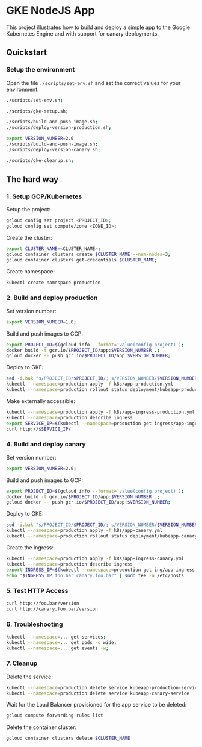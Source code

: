 # GKE NodeJS App

This project illustrates how to build and deploy a simple app to the Google Kubernetes Engine and with support for canary deployments.


## Quickstart

### Setup the environment

Open the file `./scripts/set-env.sh` and set the correct values for your environment.

```sh
./scripts/set-env.sh;
```

```sh
./scripts/gke-setup.sh;
```

```sh
./scripts/build-and-push-image.sh;
./scripts/deploy-version-production.sh;
```

```sh
export VERSION_NUMBER=2.0
./scripts/build-and-push-image.sh;
./scripts/deploy-version-canary.sh;
```

```sh
./scripts/gke-cleanup.sh;
```

## The hard way

### 1. Setup GCP/Kubernetes

Setup the project:

```sh
gcloud config set project <PROJECT_ID>;
gcloud config set compute/zone <ZONE_ID>;
```

Create the cluster:

```sh
export CLUSTER_NAME=<CLUSTER_NAME>;
gcloud container clusters create $CLUSTER_NAME --num-nodes=3;
gcloud container clusters get-credentials $CLUSTER_NAME;
```

Create namespace:
```sh
kubectl create namespace production
```

### 2. Build and deploy production

Set version number:

```sh
export VERSION_NUMBER=1.0;
```

Build and push images to GCP:

```sh
export PROJECT_ID=$(gcloud info --format='value(config.project)');
docker build -t gcr.io/$PROJECT_ID/app:$VERSION_NUMBER .;
gcloud docker -- push gcr.io/$PROJECT_ID/app:$VERSION_NUMBER;
```

Deploy to GKE:

```sh
sed -i.bak "s/PROJECT_ID/$PROJECT_ID/; s/VERSION_NUMBER/$VERSION_NUMBER/;" k8s/app-production.yml;
kubectl --namespace=production apply -f k8s/app-production.yml
kubectl --namespace=production rollout status deployment/kubeapp-production
```

Make externally accessible:

```sh
kubectl --namespace=production apply -f k8s/app-ingress-production.yml
kubectl --namespace=production describe ingress
export SERVICE_IP=$(kubectl --namespace=production get ingress/app-ingress --output=json | jq -r '.status.loadBalancer.ingress[0].ip')
curl http://$SERVICE_IP/
```

### 4. Build and deploy canary

Set version number:

```sh
export VERSION_NUMBER=2.0;
```

Build and push images to GCP:

```sh
export PROJECT_ID=$(gcloud info --format='value(config.project)');
docker build -t gcr.io/$PROJECT_ID/app:$VERSION_NUMBER .;
gcloud docker -- push gcr.io/$PROJECT_ID/app:$VERSION_NUMBER;
```

Deploy to GKE:

```sh
sed -i.bak "s/PROJECT_ID/$PROJECT_ID/; s/VERSION_NUMBER/$VERSION_NUMBER/;" k8s/app-canary.yml;
kubectl --namespace=production apply -f k8s/app-canary.yml
kubectl --namespace=production rollout status deployment/kubeapp-canary
```

Create the ingress:

```sh
kubectl --namespace=production apply -f k8s/app-ingress-canary.yml
kubectl --namespace=production describe ingress
export INGRESS_IP=$(kubectl --namespace=production get ing/app-ingress --output=json | jq -r '.status.loadBalancer.ingress[0].ip')
echo "$INGRESS_IP foo.bar canary.foo.bar" | sudo tee -a /etc/hosts
```


### 5. Test HTTP Access

```sh
curl http://foo.bar/version
curl http://canary.foo.bar/version
```

### 6. Troubleshooting

```sh
kubectl --namespace=... get services;
kubectl --namespace=... get pods -o wide;
kubectl --namespace=... get events -w;
```

### 7. Cleanup

Delete the service:

```sh
kubectl --namespace=production delete service kubeapp-production-service
kubectl --namespace=production delete service kubeapp-canary-service
```

Wait for the Load Balancer provisioned for the app service to be deleted:

```sh
gcloud compute forwarding-rules list
```

Delete the container cluster:

```sh
gcloud container clusters delete $CLUSTER_NAME
```